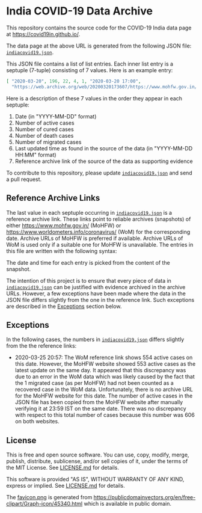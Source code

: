 India COVID-19 Data Archive
===========================

This repository contains the source code for the COVID-19 India
data page at <https://covid19in.github.io/>.

The data page at the above URL is generated from the following JSON
file: [`indiacovid19.json`][1].

This JSON file contains a list of list entries. Each inner list entry is
a septuple (7-tuple) consisting of 7 values. Here is an example entry:

```json
[ "2020-03-20", 196, 22, 4, 1, "2020-03-20 17:00",
  "https://web.archive.org/web/20200320173607/https://www.mohfw.gov.in/" ]
```

Here is a description of these 7 values in the order they appear in each
septuple:

 1. Date (in "YYYY-MM-DD" format)
 2. Number of active cases
 3. Number of cured cases
 4. Number of death cases
 5. Number of migrated cases
 6. Last updated time as found in the source of the data
    (in "YYYY-MM-DD HH:MM" format)
 7. Reference archive link of the source of the data as supporting
    evidence

To contribute to this repository, please update [`indiacovid19.json`][1]
and send a pull request.

[1]: indiacovid19.json


Reference Archive Links
-----------------------

The last value in each septuple occurring in [`indiacovid19.json`][1] is
a reference archive link. These links point to reliable archives
(snapshots) of either <https://www.mohfw.gov.in/> (MoHFW) or
<https://www.worldometers.info/coronavirus/> (WoM) for the corresponding
date. Archive URLs of MoHFW is preferred if available. Archive URLs of
WoM is used only if a suitable one for MoHFW is unavailable. The entries
in this file are written with the following syntax:

The date and time for each entry is picked from the content of the
snapshot.

The intention of this project is to ensure that every piece of data in
[`indiacovid19.json`][1] can be justified with evidence archived in the
archive URLs. However, a few exceptions have been made where the data in
the JSON file differs slightly from the one in the reference link. Such
exceptions are described in the [Exceptions](#exceptions) section below.


Exceptions
----------

In the following cases, the numbers in [`indiacovid19.json`][1]
differs slightly from the the reference links:

- 2020-03-25 20:57: The WoM reference link shows 554 active
  cases on this date. However, the MoHFW website showed 553 active cases
  as the latest update on the same day. It appeared that this
  discrepancy was due to an error in the WoM data which was likely
  caused by the fact that the 1 migrated case (as per MoHFW) had not
  been counted as a recovered case in the WoM data. Unfortunately, there
  is no archive URL for the MoHFW website for this date. The number of
  active cases in the JSON file has been copied from the MoHFW website
  after manually verifying it at 23:59 IST on the same date. There was
  no discrepancy with respect to this total number of cases because this
  number was 606 on both websites.


License
-------

This is free and open source software. You can use, copy, modify,
merge, publish, distribute, sublicense, and/or sell copies of it,
under the terms of the MIT License. See [LICENSE.md][L] for details.

This software is provided "AS IS", WITHOUT WARRANTY OF ANY KIND,
express or implied. See [LICENSE.md][L] for details.

The [favicon.png](favicon.png) is generated from
<https://publicdomainvectors.org/en/free-clipart/Graph-icon/45340.html>
which is available in public domain.

[L]: LICENSE.md
